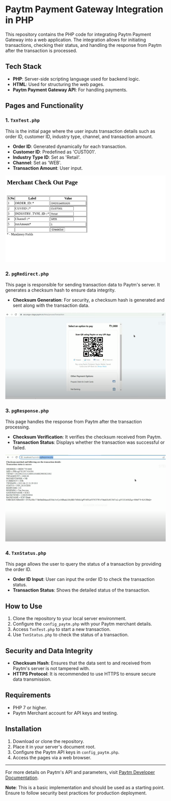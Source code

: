# Paytm Payment Gateway Integration in PHP

This repository contains the PHP code for integrating Paytm Payment Gateway into a web application. The integration allows for initiating transactions, checking their status, and handling the response from Paytm after the transaction is processed.

## Tech Stack

- **PHP**: Server-side scripting language used for backend logic.
- **HTML**: Used for structuring the web pages.
- **Paytm Payment Gateway API**: For handling payments.

## Pages and Functionality

### 1. `TxnTest.php`

This is the initial page where the user inputs transaction details such as order ID, customer ID, industry type, channel, and transaction amount.

- **Order ID**: Generated dynamically for each transaction.
- **Customer ID**: Predefined as 'CUST001'.
- **Industry Type ID**: Set as 'Retail'.
- **Channel**: Set as 'WEB'.
- **Transaction Amount**: User input.

![Transaction Test Page](images/testtxn.png)

### 2. `pgRedirect.php`

This page is responsible for sending transaction data to Paytm's server. It generates a checksum hash to ensure data integrity.

- **Checksum Generation**: For security, a checksum hash is generated and sent along with the transaction data.

![Redirect Page](images/payment.png)

### 3. `pgResponse.php`

This page handles the response from Paytm after the transaction processing.

- **Checksum Verification**: It verifies the checksum received from Paytm.
- **Transaction Status**: Displays whether the transaction was successful or failed.

![Response Page](images/success.png)

### 4. `TxnStatus.php`

This page allows the user to query the status of a transaction by providing the order ID.

- **Order ID Input**: User can input the order ID to check the transaction status.
- **Transaction Status**: Shows the detailed status of the transaction.

## How to Use

1. Clone the repository to your local server environment.
2. Configure the `config_paytm.php` with your Paytm merchant details.
3. Access `TxnTest.php` to start a new transaction.
4. Use `TxnStatus.php` to check the status of a transaction.

## Security and Data Integrity

- **Checksum Hash**: Ensures that the data sent to and received from Paytm's server is not tampered with.
- **HTTPS Protocol**: It is recommended to use HTTPS to ensure secure data transmission.

## Requirements

- PHP 7 or higher.
- Paytm Merchant account for API keys and testing.

## Installation

1. Download or clone the repository.
2. Place it in your server's document root.
3. Configure the Paytm API keys in `config_paytm.php`.
4. Access the pages via a web browser.

---

For more details on Paytm's API and parameters, visit [Paytm Developer Documentation](https://developer.paytm.com/docs).

**Note**: This is a basic implementation and should be used as a starting point. Ensure to follow security best practices for production deployment.